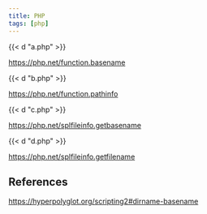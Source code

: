 ```yaml
---
title: PHP
tags: [php]
---
```


{{< d "a.php" >}}

<https://php.net/function.basename>

{{< d "b.php" >}}

<https://php.net/function.pathinfo>

{{< d "c.php" >}}

<https://php.net/splfileinfo.getbasename>

{{< d "d.php" >}}

<https://php.net/splfileinfo.getfilename>

## References

<https://hyperpolyglot.org/scripting2#dirname-basename>
